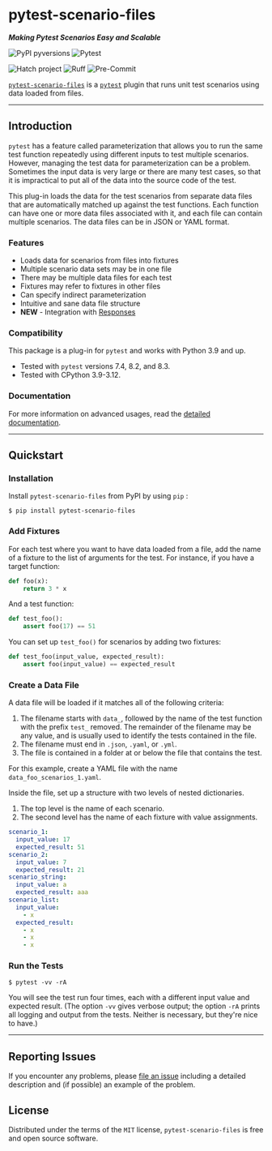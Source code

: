 # pytest-scenario-files

***Making Pytest Scenarios Easy and Scalable***

![PyPI pyversions][link01] ![Pytest][link02]

![Hatch project][link03] ![Ruff][link04] ![Pre-Commit][link05]

[`pytest-scenario-files`][link06] is a [`pytest`][link07] plugin that
runs unit test scenarios using data loaded from files.

______________________________________________________________________

## Introduction

`pytest` has a feature called parameterization that allows you to run
the same test function repeatedly using different inputs to test
multiple scenarios. However, managing the test data for parameterization
can be a problem. Sometimes the input data is very large or there are
many test cases, so that it is impractical to put all of the data into
the source code of the test.

This plug-in loads the data for the test scenarios from separate data
files that are automatically matched up against the test functions. Each
function can have one or more data files associated with it, and each
file can contain multiple scenarios. The data files can be in JSON or
YAML format.

### Features

- Loads data for scenarios from files into fixtures
- Multiple scenario data sets may be in one file
- There may be multiple data files for each test
- Fixtures may refer to fixtures in other files
- Can specify indirect parameterization
- Intuitive and sane data file structure
- **NEW** - Integration with [Responses][link08]

### Compatibility

This package is a plug-in for `pytest` and works with Python 3.9 and up.

- Tested with `pytest` versions 7.4, 8.2, and 8.3.
- Tested with CPython 3.9-3.12.

### Documentation

For more information on advanced usages, read the
[detailed documentation][link09].

______________________________________________________________________

## Quickstart

### Installation

Install `pytest-scenario-files` from PyPI by using `pip` :

```
$ pip install pytest-scenario-files
```

### Add Fixtures

For each test where you want to have data loaded from a file, add the
name of a fixture to the list of arguments for the test. For instance,
if you have a target function:

```python
def foo(x):
    return 3 * x
```

And a test function:

```python
def test_foo():
    assert foo(17) == 51
```

You can set up `test_foo()` for scenarios by adding two fixtures:

```python
def test_foo(input_value, expected_result):
    assert foo(input_value) == expected_result
```

### Create a Data File

A data file will be loaded if it matches all of the following criteria:

1. The filename starts with `data_`, followed by the name of the test
   function with the prefix `test_` removed. The remainder of the
   filename may be any value, and is usually used to identify the tests
   contained in the file.
2. The filename must end in `.json`, `.yaml`, or `.yml`.
3. The file is contained in a folder at or below the file that contains
   the test.

For this example, create a YAML file with the name
`data_foo_scenarios_1.yaml`.

Inside the file, set up a structure with two levels of nested
dictionaries.

1. The top level is the name of each scenario.
2. The second level has the name of each fixture with value assignments.

```yaml
scenario_1:
  input_value: 17
  expected_result: 51
scenario_2:
  input_value: 7
  expected_result: 21
scenario_string:
  input_value: a
  expected_result: aaa
scenario_list:
  input_value:
    - x
  expected_result:
    - x
    - x
    - x
```

### Run the Tests

```shell
$ pytest -vv -rA
```

You will see the test run four times, each with a different input value
and expected result. (The option `-vv` gives verbose output; the option
`-rA` prints all logging and output from the tests. Neither is
necessary, but they're nice to have.)

______________________________________________________________________

## Reporting Issues

If you encounter any problems, please [file an issue][link10] including
a detailed description and (if possible) an example of the problem.

## License

Distributed under the terms of the `MIT` license,
`pytest-scenario-files` is free and open source software.

[link01]: https://img.shields.io/pypi/pyversions/pytest-scenario-files.svg
[link02]: https://img.shields.io/badge/Pytest-Plug--in-orange?logo=pytest
[link03]: https://img.shields.io/badge/%F0%9F%A5%9A-Hatch-4051b5.svg
[link04]: https://img.shields.io/endpoint?url=https://raw.githubusercontent.com/astral-sh/ruff/main/assets/badge/v2.json
[link05]: https://img.shields.io/badge/pre--commit-enabled-brightgreen?logo=pre-commit
[link06]: https://github.com/paulsuh/pytest-scenario-files
[link07]: https://docs.pytest.org/en/stable/index.html
[link08]: https://github.com/getsentry/responses/tree/master
[link09]: https://paulsuh.github.io/pytest-scenario-files/
[link10]: https://github.com/paulsuh/pytest-scenario-files/issues
